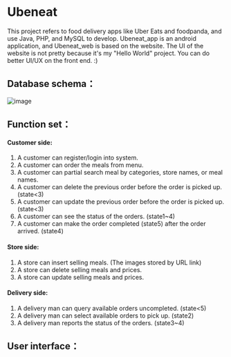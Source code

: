 # Ubeneat

This project refers to food delivery apps like Uber Eats and foodpanda, and use Java, PHP, and MySQL to develop.
Ubeneat_app is an android application, and Ubeneat_web is based on the website.
The UI of the website is not pretty because it's my "Hello World" project.
You can do better UI/UX on the front end. :)

## Database schema：
![image](https://github.com/benntust/Ubeneat/schema.jpg)

## Function set：  
#### Customer side:
1.  A customer can register/login into system.  
2.  A customer can order the meals from menu.  
3. A customer can partial search meal by categories, store names, or meal names.  
4. A customer can delete the previous order before the order is picked up. (state<3)  
5. A customer can update the previous order before the order is picked up. (state<3)  
6. A customer can see the status of the orders. (state1~4)  
7. A customer can make the order completed (state5) after the order arrived. (state4)  
#### Store side:  
1. A store can insert selling meals. (The images stored by URL link)  
2. A store can delete selling meals and prices.  
3. A store can update selling meals and prices.  
#### Delivery side:  
1. A delivery man can query available orders uncompleted. (state<5)  
2. A delivery man can select available orders to pick up. (state2)  
3. A delivery man reports the status of the orders. (state3~4) 
## User interface： 
